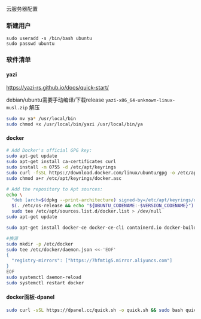 云服务器配置

### 新建用户
```
sudo useradd -s /bin/bash ubuntu
sudo passwd ubuntu
```

### 软件清单

#### yazi
https://yazi-rs.github.io/docs/quick-start/

debian/ubuntu需要手动编译/下载release
`yazi-x86_64-unknown-linux-musl.zip`
解压
```bash
sudo mv ya* /usr/local/bin
sudo chmod +x /usr/local/bin/yazi /usr/local/bin/ya
```

#### docker

```bash
# Add Docker's official GPG key:
sudo apt-get update
sudo apt-get install ca-certificates curl
sudo install -m 0755 -d /etc/apt/keyrings
sudo curl -fsSL https://download.docker.com/linux/ubuntu/gpg -o /etc/apt/keyrings/docker.asc
sudo chmod a+r /etc/apt/keyrings/docker.asc

# Add the repository to Apt sources:
echo \
  "deb [arch=$(dpkg --print-architecture) signed-by=/etc/apt/keyrings/docker.asc] https://download.docker.com/linux/ubuntu \
  $(. /etc/os-release && echo "${UBUNTU_CODENAME:-$VERSION_CODENAME}") stable" | \
  sudo tee /etc/apt/sources.list.d/docker.list > /dev/null
sudo apt-get update

sudo apt-get install docker-ce docker-ce-cli containerd.io docker-buildx-plugin docker-compose-plugin
```

```bash
#换源
sudo mkdir -p /etc/docker
sudo tee /etc/docker/daemon.json <<-'EOF'
{
  "registry-mirrors": ["https://7hfmt1g5.mirror.aliyuncs.com"]
}
EOF
sudo systemctl daemon-reload
sudo systemctl restart docker
```

#### docker面板-dpanel

```bash
sudo curl -sSL https://dpanel.cc/quick.sh -o quick.sh && sudo bash quick.sh
```

